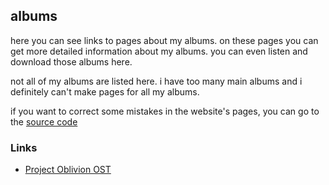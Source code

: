 <link rel="stylesheet" href="https://12three7.me/styles/main.css">

## albums

here you can see links to pages about my albums.
on these pages you can get more detailed information about my albums.
you can even listen and download those albums here.

not all of my albums are listed here. i have too many main albums 
and i definitely can't make pages for all my albums.

if you want to correct some mistakes in the website's pages,
you can go to the [source code](https://github.com/12three7/12three7.github.io/)

### Links

- [Project Oblivion OST](/project-oblivion-ost.html)
